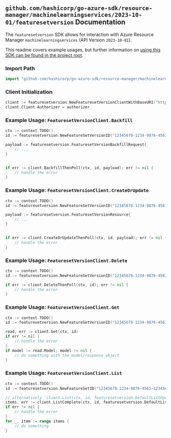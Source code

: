 
## `github.com/hashicorp/go-azure-sdk/resource-manager/machinelearningservices/2023-10-01/featuresetversion` Documentation

The `featuresetversion` SDK allows for interaction with Azure Resource Manager `machinelearningservices` (API Version `2023-10-01`).

This readme covers example usages, but further information on [using this SDK can be found in the project root](https://github.com/hashicorp/go-azure-sdk/tree/main/docs).

### Import Path

```go
import "github.com/hashicorp/go-azure-sdk/resource-manager/machinelearningservices/2023-10-01/featuresetversion"
```


### Client Initialization

```go
client := featuresetversion.NewFeaturesetVersionClientWithBaseURI("https://management.azure.com")
client.Client.Authorizer = authorizer
```


### Example Usage: `FeaturesetVersionClient.Backfill`

```go
ctx := context.TODO()
id := featuresetversion.NewFeatureSetVersionID("12345678-1234-9876-4563-123456789012", "example-resource-group", "workspaceName", "name", "version")

payload := featuresetversion.FeaturesetVersionBackfillRequest{
	// ...
}


if err := client.BackfillThenPoll(ctx, id, payload); err != nil {
	// handle the error
}
```


### Example Usage: `FeaturesetVersionClient.CreateOrUpdate`

```go
ctx := context.TODO()
id := featuresetversion.NewFeatureSetVersionID("12345678-1234-9876-4563-123456789012", "example-resource-group", "workspaceName", "name", "version")

payload := featuresetversion.FeaturesetVersionResource{
	// ...
}


if err := client.CreateOrUpdateThenPoll(ctx, id, payload); err != nil {
	// handle the error
}
```


### Example Usage: `FeaturesetVersionClient.Delete`

```go
ctx := context.TODO()
id := featuresetversion.NewFeatureSetVersionID("12345678-1234-9876-4563-123456789012", "example-resource-group", "workspaceName", "name", "version")

if err := client.DeleteThenPoll(ctx, id); err != nil {
	// handle the error
}
```


### Example Usage: `FeaturesetVersionClient.Get`

```go
ctx := context.TODO()
id := featuresetversion.NewFeatureSetVersionID("12345678-1234-9876-4563-123456789012", "example-resource-group", "workspaceName", "name", "version")

read, err := client.Get(ctx, id)
if err != nil {
	// handle the error
}
if model := read.Model; model != nil {
	// do something with the model/response object
}
```


### Example Usage: `FeaturesetVersionClient.List`

```go
ctx := context.TODO()
id := featuresetversion.NewFeatureSetID("12345678-1234-9876-4563-123456789012", "example-resource-group", "workspaceName", "name")

// alternatively `client.List(ctx, id, featuresetversion.DefaultListOperationOptions())` can be used to do batched pagination
items, err := client.ListComplete(ctx, id, featuresetversion.DefaultListOperationOptions())
if err != nil {
	// handle the error
}
for _, item := range items {
	// do something
}
```
